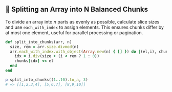 ## 🔪 Splitting an Array into N Balanced Chunks

To divide an array into *n* parts as evenly as possible, calculate slice sizes and use `each_with_index` to assign elements. This ensures chunks differ by at most one element, useful for parallel processing or pagination.

```ruby
def split_into_chunks(arr, n)
  size, rem = arr.size.divmod(n)
  arr.each_with_index.with_object(Array.new(n) { [] }) do |(el,i), chunks|
    idx = i.div(size + (i < rem ? 1 : 0))
    chunks[idx] << el
  end
end

p split_into_chunks((1..10).to_a, 3)
# => [[1,2,3,4], [5,6,7], [8,9,10]]
```